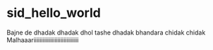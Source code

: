 # sid_hello_world

Bajne de dhadak dhadak dhol tashe dhadak bhandara  chidak chidak 
Malhaaariiiiiiiiiiiiiiiiiiiiiiiiiiiiii
